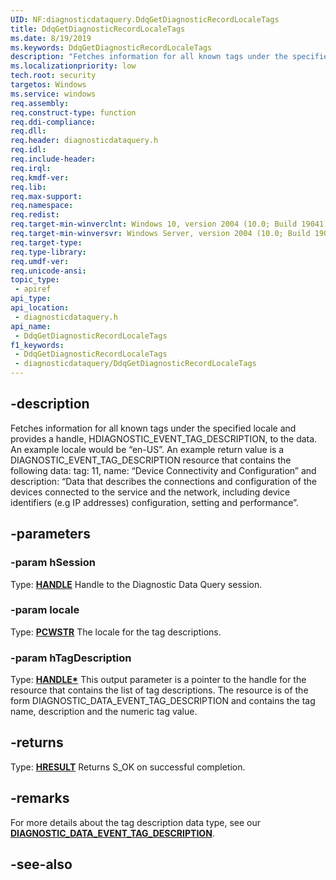 ```yaml
---
UID: NF:diagnosticdataquery.DdqGetDiagnosticRecordLocaleTags
title: DdqGetDiagnosticRecordLocaleTags
ms.date: 8/19/2019
ms.keywords: DdqGetDiagnosticRecordLocaleTags
description: "Fetches information for all known tags under the specified locale and provides a handle, HDIAGNOSTIC_EVENT_TAG_DESCRIPTION, to the data. An example locale would be “en-US”. An example return value is a DIAGNOSTIC_EVENT_TAG_DESCRIPTION resource that contains the following data: tag: 11, name: “Device Connectivity and Configuration” and description: “Data that describes the connections and configuration of the devices connected to the service and the network, including device identifiers (e.g IP addresses) configuration, setting and performance”."
ms.localizationpriority: low
tech.root: security
targetos: Windows
ms.service: windows
req.assembly: 
req.construct-type: function
req.ddi-compliance: 
req.dll: 
req.header: diagnosticdataquery.h
req.idl: 
req.include-header: 
req.irql: 
req.kmdf-ver: 
req.lib: 
req.max-support: 
req.namespace: 
req.redist: 
req.target-min-winverclnt: Windows 10, version 2004 (10.0; Build 19041)
req.target-min-winversvr: Windows Server, version 2004 (10.0; Build 19041)
req.target-type: 
req.type-library: 
req.umdf-ver: 
req.unicode-ansi: 
topic_type:
 - apiref
api_type:
api_location:
 - diagnosticdataquery.h
api_name:
 - DdqGetDiagnosticRecordLocaleTags
f1_keywords:
 - DdqGetDiagnosticRecordLocaleTags
 - diagnosticdataquery/DdqGetDiagnosticRecordLocaleTags
---
```


## -description

Fetches information for all known tags under the specified locale and provides a handle, HDIAGNOSTIC_EVENT_TAG_DESCRIPTION, to the data. An example locale would be “en-US”. An example return value is a DIAGNOSTIC_EVENT_TAG_DESCRIPTION resource that contains the following data: tag: 11, name: “Device Connectivity and Configuration” and description: “Data that describes the connections and configuration of the devices connected to the service and the network, including device identifiers (e.g IP addresses) configuration, setting and performance”.

## -parameters

### -param hSession

Type: **[HANDLE](/windows/desktop/winprog/windows-data-types)**
Handle to the Diagnostic Data Query session.

### -param locale

Type: **[PCWSTR](/windows/desktop/winprog/windows-data-types)**
The locale for the tag descriptions.

### -param hTagDescription

Type: **[HANDLE\*](/windows/desktop/winprog/windows-data-types)**
This output parameter is a pointer to the handle for the resource that contains the list of tag descriptions. The resource is of the form DIAGNOSTIC_DATA_EVENT_TAG_DESCRIPTION and contains the tag name, description and the numeric tag value.

## -returns

Type: **[HRESULT](/windows/desktop/com/structure-of-com-error-codes)**
Returns S_OK on successful completion.

## -remarks

For more details about the tag description data type, see our [**DIAGNOSTIC_DATA_EVENT_TAG_DESCRIPTION**](/windows/win32/api/diagnosticdataquerytypes/ns-diagnosticdataquerytypes-diagnostic_data_event_tag_description).

## -see-also

